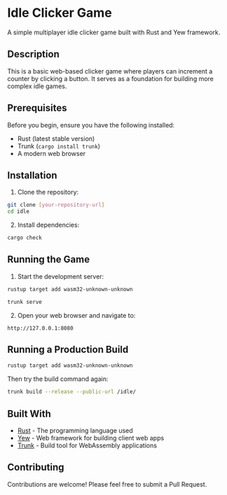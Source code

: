 # Idle Clicker Game

A simple multiplayer idle clicker game built with Rust and Yew framework.

## Description

This is a basic web-based clicker game where players can increment a counter by clicking a button. It serves as a foundation for building more complex idle games.

## Prerequisites

Before you begin, ensure you have the following installed:

- Rust (latest stable version)
- Trunk (`cargo install trunk`)
- A modern web browser

## Installation

1. Clone the repository:

```bash
git clone [your-repository-url]
cd idle
```

2. Install dependencies:

```bash
cargo check
```

## Running the Game

1. Start the development server:

```bash
rustup target add wasm32-unknown-unknown

trunk serve
```

2. Open your web browser and navigate to:

```
http://127.0.0.1:8080
```

## Running a Production Build

```bash
rustup target add wasm32-unknown-unknown
```

Then try the build command again:

```bash
trunk build --release --public-url /idle/
```

## Built With

- [Rust](https://www.rust-lang.org/) - The programming language used
- [Yew](https://yew.rs/) - Web framework for building client web apps
- [Trunk](https://trunkrs.dev/) - Build tool for WebAssembly applications

## Contributing

Contributions are welcome! Please feel free to submit a Pull Request.
